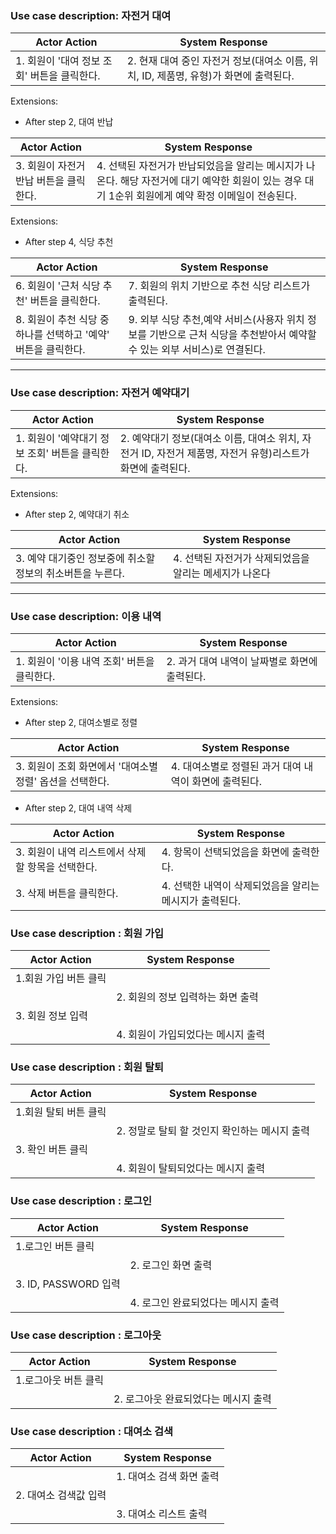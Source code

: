### Use case description: 자전거 대여

| Actor Action                                                    | System Response                                           |
|----------------------------------------------------------------|----------------------------------------------------------|
| 1. 회원이 '대여 정보 조회' 버튼을 클릭한다.| 2. 현재 대여 중인 자전거 정보(대여소 이름, 위치, ID, 제품명, 유형)가 화면에 출력된다.|

Extensions:  
- After step 2,  대여 반납

| Actor Action                                                        | System Response                                           |
|--------------------------------------------------------------------|----------------------------------------------------------|
| 3. 회원이 자전거 반납 버튼을 클릭한다.| 4. 선택된 자전거가 반납되었음을 알리는 메시지가 나온다. 해당 자전거에 대기 예약한 회원이 있는 경우 대기 1순위 회원에게 예약 확정 이메일이 전송된다.|

Extensions:  
- After step 4, 식당 추천

| Actor Action                                                        | System Response                                           |
|--------------------------------------------------------------------|----------------------------------------------------------|
| 6. 회원이 '근처 식당 추천' 버튼을 클릭한다.| 7. 회원의 위치 기반으로 추천 식당 리스트가 출력된다.|
| 8. 회원이 추천 식당 중 하나를 선택하고 '예약' 버튼을 클릭한다.| 9. 외부 식당 추천,예약 서비스(사용자 위치 정보를 기반으로 근처 식당을 추천받아서 예약할 수 있는 외부 서비스)로 연결된다.|

---

### Use case description: 자전거 예약대기

| Actor Action                                                        | System Response                                           |
|--------------------------------------------------------------------|----------------------------------------------------------|
| 1. 회원이 '예약대기 정보 조회' 버튼을 클릭한다.| 2. 예약대기 정보(대여소 이름, 대여소 위치, 자전거 ID, 자전거 제품명, 자전거 유형)리스트가 화면에 출력된다.|

Extensions:  
- After step 2,  예약대기 취소

| Actor Action                                                        | System Response                                           |
|--------------------------------------------------------------------|----------------------------------------------------------|
| 3. 예약 대기중인 정보중에 취소할 정보의 취소버튼을 누른다.| 4. 선택된 자전거가 삭제되었음을 알리는 메세지가 나온다|

---

### Use case description: 이용 내역

| Actor Action                                                   | System Response                                           |
|---------------------------------------------------------------|----------------------------------------------------------|
| 1. 회원이 '이용 내역 조회' 버튼을 클릭한다. | 2. 과거 대여 내역이 날짜별로 화면에 출력된다. |

Extensions:  
- After step 2, 대여소별로 정렬

 | Actor Action                                                   | System Response                                           |
|---------------------------------------------------------------|----------------------------------------------------------|
| 3. 회원이 조회 화면에서 '대여소별 정렬' 옵션을 선택한다. | 4. 대여소별로 정렬된 과거 대여 내역이 화면에 출력된다.|
- After step 2, 대여 내역 삭제

| Actor Action                                                   | System Response                                           |
|---------------------------------------------------------------|----------------------------------------------------------|
| 3. 회원이 내역 리스트에서 삭제할 항목을 선택한다.| 4. 항목이 선택되었음을 화면에 출력한다.|
| 3. 삭제 버튼을 클릭한다.| 4. 선택한 내역이 삭제되었음을 알리는 메시지가 출력된다.|

### Use case description : 회원 가입
| Actor Action | System Response |
|--------------|-----------------|
|1.회원 가입 버튼 클릭 |  |
|  | 2. 회원의 정보 입력하는 화면 출력|
|3. 회원 정보 입력 | |
| | 4. 회원이 가입되었다는 메시지 출력 |

### Use case description : 회원 탈퇴
| Actor Action | System Response |
|--------------|-----------------|
|1.회원 탈퇴 버튼 클릭 |  |
|  | 2. 정말로 탈퇴 할 것인지 확인하는 메시지 출력|
|3. 확인 버튼 클릭 | |
| | 4. 회원이 탈퇴되었다는 메시지 출력 |

### Use case description : 로그인
| Actor Action | System Response |
|--------------|-----------------|
|1.로그인 버튼 클릭 |  |
|  | 2. 로그인 화면 출력|
|3. ID, PASSWORD 입력 | |
| | 4. 로그인 완료되었다는 메시지 출력 |

### Use case description : 로그아웃
| Actor Action | System Response |
|--------------|-----------------|
|1.로그아웃 버튼 클릭 |  |
| | 2. 로그아웃 완료되었다는 메시지 출력 |

### Use case description : 대여소 검색
| Actor Action | System Response |
|--------------|-----------------|
| |1. 대여소 검색 화면 출력  |
|2. 대여소 검색값 입력  | |
| |3. 대여소 리스트 출력 |
